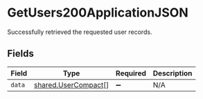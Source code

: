 # GetUsers200ApplicationJSON

Successfully retrieved the requested user records.


## Fields

| Field                                                      | Type                                                       | Required                                                   | Description                                                |
| ---------------------------------------------------------- | ---------------------------------------------------------- | ---------------------------------------------------------- | ---------------------------------------------------------- |
| `data`                                                     | [shared.UserCompact](../../models/shared/usercompact.md)[] | :heavy_minus_sign:                                         | N/A                                                        |